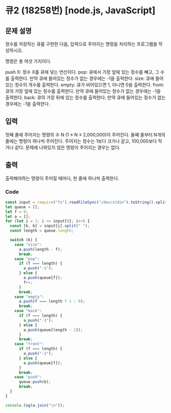 # 큐2 (18258번) [node.js, JavaScript] 

## 문제 설명
정수를 저장하는 큐를 구현한 다음, 입력으로 주어지는 명령을 처리하는 프로그램을 작성하시오.

명령은 총 여섯 가지이다.

push X: 정수 X를 큐에 넣는 연산이다.
pop: 큐에서 가장 앞에 있는 정수를 빼고, 그 수를 출력한다. 만약 큐에 들어있는 정수가 없는 경우에는 -1을 출력한다.
size: 큐에 들어있는 정수의 개수를 출력한다.
empty: 큐가 비어있으면 1, 아니면 0을 출력한다.
front: 큐의 가장 앞에 있는 정수를 출력한다. 만약 큐에 들어있는 정수가 없는 경우에는 -1을 출력한다.
back: 큐의 가장 뒤에 있는 정수를 출력한다. 만약 큐에 들어있는 정수가 없는 경우에는 -1을 출력한다.

## 입력
첫째 줄에 주어지는 명령의 수 N (1 ≤ N ≤ 2,000,000)이 주어진다. 둘째 줄부터 N개의 줄에는 명령이 하나씩 주어진다. 주어지는 정수는 1보다 크거나 같고, 100,000보다 작거나 같다. 문제에 나와있지 않은 명령이 주어지는 경우는 없다.

## 출력
출력해야하는 명령이 주어질 때마다, 한 줄에 하나씩 출력한다.

### Code
```js
const input = require("fs").readFileSync("/dev/stdin").toString().split("\n");
let queue = [];
let f = 0;
let a = [];
for (let i = 1; i <= input[0]; i++) {
  const [k, b] = input[i].split(" ");
  const length = queue.length;

  switch (k) {
    case "size":
      a.push(length - f);
      break;
    case "pop":
      if (f === length) {
        a.push("-1");
      } else {
        a.push(queue[f]);
        f++;
      }
      break;
    case "empty":
      a.push(f === length ? 1 : 0);
      break;
    case "back":
      if (f === length) {
        a.push("-1");
      } else {
        a.push(queue[length - 1]);
      }
      break;
    case "front":
      if (f === length) {
        a.push("-1");
      } else {
        a.push(queue[f]);
      }
      break;
    case "push":
      queue.push(b);
      break;
  }
}

console.log(a.join("\n"));

```
